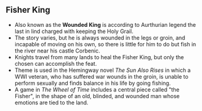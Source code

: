 Fisher King
-----------

* Also known as the **Wounded King** is according to Aurthurian legend the last in lind charged with keeping the Holy Grail.
* The story varies, but he is always wounded in the legs or groin, and incapable of moving on his own, so there is little for him to do but fish in the river near his castle Corbenic.
* Knights travel from many lands to heal the Fisher King, but only the chosen can accomplish the feat.
* Theme is used in the Hemingway novel _The Sun Also Rises_ in which a WWI veteran, who has suffered war wounds in the groin, is unable to perform sexually and finds balance in his life by going fishing.
* A game in _The Wheel of Time_ includes a central piece called "the Fisher", in the shape of an old, blinded, and wounded man whose emotions are tied to the land.
